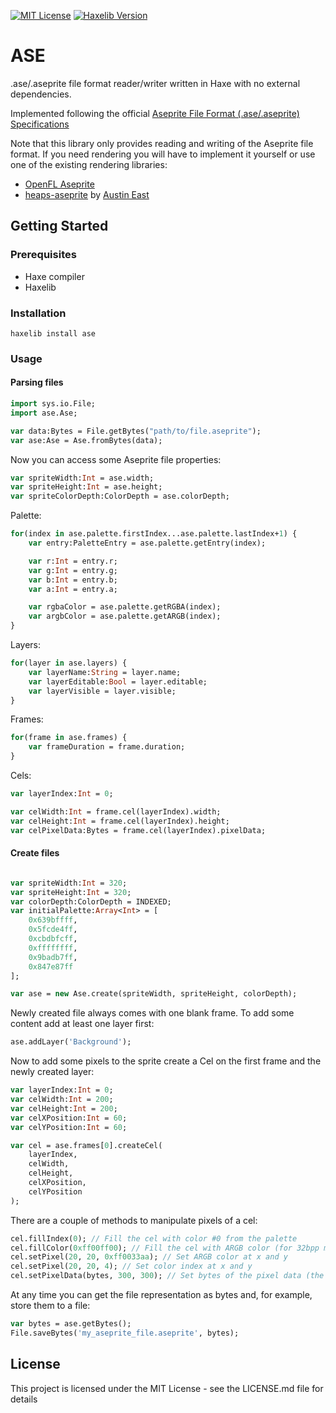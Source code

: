 [![MIT License](https://img.shields.io/badge/license-MIT-blue.svg?style=flat)](LICENSE.md) [![Haxelib Version](https://img.shields.io/github/tag/miriti/ase.svg?style=flat&label=haxelib)](http://lib.haxe.org/p/ase)

# ASE

.ase/.aseprite file format reader/writer written in Haxe with no external dependencies.

Implemented following the official [Aseprite File Format (.ase/.aseprite) Specifications](https://github.com/aseprite/aseprite/blob/master/docs/ase-file-specs.md)

Note that this library only provides reading and writing of the Aseprite file format. If you need rendering you will have to implement it yourself or use one of the existing rendering libraries:

- [OpenFL Aseprite](https://github.com/miriti/openfl-aseprite)
- [heaps-aseprite](https://github.com/AustinEast/heaps-aseprite) by [Austin East](https://github.com/AustinEast)

## Getting Started

### Prerequisites

- Haxe compiler
- Haxelib

### Installation

```
haxelib install ase
```

### Usage

#### Parsing files

```haxe
import sys.io.File;
import ase.Ase;

var data:Bytes = File.getBytes("path/to/file.aseprite");
var ase:Ase = Ase.fromBytes(data);
```

Now you can access some Aseprite file properties:

```haxe
var spriteWidth:Int = ase.width;
var spriteHeight:Int = ase.height;
var spriteColorDepth:ColorDepth = ase.colorDepth;
```

Palette:

```haxe
for(index in ase.palette.firstIndex...ase.palette.lastIndex+1) {
    var entry:PaletteEntry = ase.palette.getEntry(index);

    var r:Int = entry.r;
    var g:Int = entry.g;
    var b:Int = entry.b;
    var a:Int = entry.a;

    var rgbaColor = ase.palette.getRGBA(index);
    var argbColor = ase.palette.getARGB(index);
}
```

Layers:

```haxe
for(layer in ase.layers) {
    var layerName:String = layer.name;
    var layerEditable:Bool = layer.editable;
    var layerVisible = layer.visible;
}
```

Frames:

```haxe
for(frame in ase.frames) {
    var frameDuration = frame.duration;
}
```

Cels:

```haxe
var layerIndex:Int = 0;

var celWidth:Int = frame.cel(layerIndex).width;
var celHeight:Int = frame.cel(layerIndex).height;
var celPixelData:Bytes = frame.cel(layerIndex).pixelData;
```

#### Create files

```haxe

var spriteWidth:Int = 320;
var spriteHeight:Int = 320;
var colorDepth:ColorDepth = INDEXED;
var initialPalette:Array<Int> = [
    0x639bffff,
    0x5fcde4ff,
    0xcbdbfcff,
    0xffffffff,
    0x9badb7ff,
    0x847e87ff
];

var ase = new Ase.create(spriteWidth, spriteHeight, colorDepth);

```

Newly created file always comes with one blank frame. To add some content add at least one layer first:

```haxe
ase.addLayer('Background');
```

Now to add some pixels to the sprite create a Cel on the first frame and the newly created layer:

```haxe
var layerIndex:Int = 0;
var celWidth:Int = 200;
var celHeight:Int = 200;
var celXPosition:Int = 60;
var celYPosition:Int = 60;

var cel = ase.frames[0].createCel(
    layerIndex,
    celWidth,
    celHeight,
    celXPosition,
    celYPosition
);
```

There are a couple of methods to manipulate pixels of a cel:

```haxe
cel.fillIndex(0); // Fill the cel with color #0 from the palette
cel.fillColor(0xff00ff00); // Fill the cel with ARGB color (for 32bpp mode)
cel.setPixel(20, 20, 0xff0033aa); // Set ARGB color at x and y
cel.setPixel(20, 20, 4); // Set color index at x and y
cel.setPixelData(bytes, 300, 300); // Set bytes of the pixel data (the size must me equal to width x height x bpp)
```

At any time you can get the file representation as bytes and, for example, store them to a file:

```haxe
var bytes = ase.getBytes();
File.saveBytes('my_aseprite_file.aseprite', bytes);
```

## License

This project is licensed under the MIT License - see the LICENSE.md file for details
